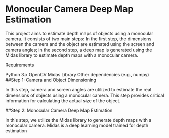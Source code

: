 # Monocular Camera Deep Map Estimation

This project aims to estimate depth maps of objects using a monocular camera. It consists of two main steps: In the first step, the dimensions between the camera and the object are estimated using the screen and camera angles; in the second step, a deep map is generated using the Midas library to estimate depth maps with a monocular camera.

Requirements

Python 3.x
OpenCV
Midas Library
Other dependencies (e.g., numpy)
##Step 1: Camera and Object Dimensioning

In this step, camera and screen angles are utilized to estimate the real dimensions of objects using a monocular camera. This step provides critical information for calculating the actual size of the object.

##Step 2: Monocular Camera Deep Map Estimation

In this step, we utilize the Midas library to generate depth maps with a monocular camera. Midas is a deep learning model trained for depth estimation
